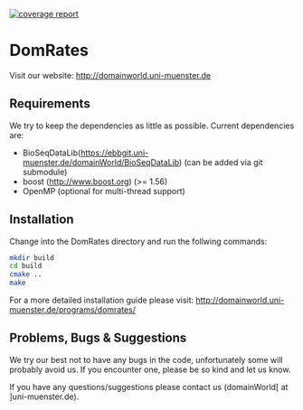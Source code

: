 [![coverage report](https://ebbgit.uni-muenster.de/domainWorld/DomRates/badges/master/coverage.svg)](https://ebbgit.uni-muenster.de/domainWorld/DomRates/commits/master)

DomRates
=========

Visit our website:
http://domainworld.uni-muenster.de

Requirements
------------

We try to keep the dependencies as little as possible. Current dependencies are:
- BioSeqDataLib(https://ebbgit.uni-muenster.de/domainWorld/BioSeqDataLib) (can be added via git submodule)
- boost (http://www.boost.org) (>= 1.56)
- OpenMP (optional for multi-thread support)

Installation
------------

Change into the DomRates directory and run the follwing commands:

```bash
mkdir build
cd build
cmake ..
make
```

For a more detailed installation guide please visit:
http://domainworld.uni-muenster.de/programs/domrates/


Problems, Bugs & Suggestions
----------------------------

We try our best not to have any bugs in the code, unfortunately some will
probably avoid us. If you encounter one, please be so kind and let us know.

If you have any questions/suggestions please contact us (domainWorld[ at ]uni-muenster.de).

